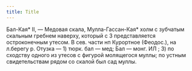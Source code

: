 ```yaml
---
title: Title
---
```


Бал-Кая* II, — Медовая скала, Мулла-Гассан-Кая* холм с зубчатым скальным гребнем
наверху, который с З представляется остроконечным утесом. В сев. части нп
Курортное (Феодос.), на л.берегу р. Отузка — 1) тюрк. бал — мед; Бал — монг. ИЛ
;
3) по сходству одного из утесов с фигурой молящегося муллы; по устным
   свидетельствам рядом со скалой был сад муллы.
